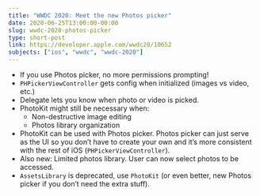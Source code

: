 ```yaml
---
title: "WWDC 2020: Meet the new Photos picker"
date: 2020-06-25T13:00:00-00:00
slug: wwdc-2020-photos-picker
type: short-post
link: https://developer.apple.com/wwdc20/10652
subjects: ["ios", "wwdc", "wwdc-2020"]
---
```


* If you use Photos picker, no more permissions prompting!
* `PHPickerViewController` gets config when initialized (images vs video, etc.)
* Delegate lets you know when photo or video is picked.
* PhotoKit might still be necessary when:
    * Non-destructive image editing
    * Photos library organization
* PhotoKit can be used with Photos picker. Photos picker can just serve as the UI so you don’t have to create your own and it’s more consistent with the rest of iOS (`PHPickerViewController`).
* Also new: Limited photos library. User can now select photos to be accessed.
* `AssetsLibrary` is deprecated, use `PhotoKit` (or even better, new Photos picker if you don’t need the extra stuff).